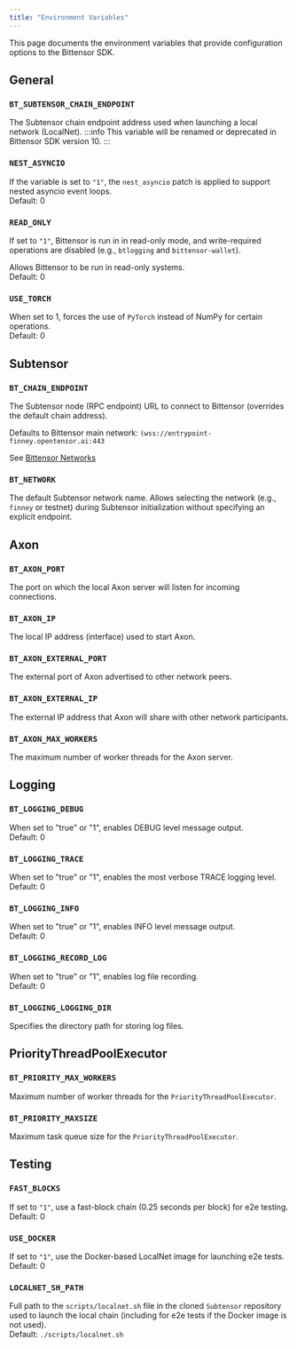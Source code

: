 ```yaml
---
title: "Environment Variables"
---
```


This page documents the environment variables that provide configuration options to the Bittensor SDK.

## General

### `BT_SUBTENSOR_CHAIN_ENDPOINT`

The Subtensor chain endpoint address used when launching a local network (LocalNet).
:::info
This variable will be renamed or deprecated in Bittensor SDK version 10.
:::

### `NEST_ASYNCIO`

If the variable is set to `"1"`, the `nest_asyncio` patch is applied to support nested asyncio event loops.<br/>
Default: 0

### `READ_ONLY`

If set to `"1"`, Bittensor is run in in read-only mode, and write-required operations are disabled (e.g., `btlogging` and `bittensor-wallet`).

Allows Bittensor to be run in read-only systems.<br/>
Default: 0

### `USE_TORCH`

When set to 1, forces the use of `PyTorch` instead of NumPy for certain operations.<br/>
Default: 0

## Subtensor

### `BT_CHAIN_ENDPOINT`

The Subtensor node (RPC endpoint) URL to connect to Bittensor (overrides the default chain address).

Defaults to Bittensor main network: `(wss://entrypoint-finney.opentensor.ai:443`

See [Bittensor Networks](../bittensor-networks)

### `BT_NETWORK`

The default Subtensor network name. Allows selecting the network (e.g., `finney` or testnet) during Subtensor initialization without specifying an explicit endpoint.

## Axon

### `BT_AXON_PORT`

The port on which the local Axon server will listen for incoming connections.
<!-- Default ??? -->

### `BT_AXON_IP`

The local IP address (interface) used to start Axon.
<!-- Default ??? -->

### `BT_AXON_EXTERNAL_PORT`

The external port of Axon advertised to other network peers.
<!-- Default ??? -->

### `BT_AXON_EXTERNAL_IP`

The external IP address that Axon will share with other network participants.
<!-- What about this one? -->
<!-- Default ??? -->

### `BT_AXON_MAX_WORKERS`

The maximum number of worker threads for the Axon server.
<!-- Default ??? -->

## Logging
<!-- How do the logging flags interact? if I set all of them to true is that the same as TRACE (since that's the 'most verbose', or are there non-overlapping messages?) -->

<!-- What is Default log level? -->
### `BT_LOGGING_DEBUG`

When set to "true" or "1", enables DEBUG level message output.<br/>
Default: 0

### `BT_LOGGING_TRACE`

When set to "true" or "1", enables the most verbose TRACE logging level.<br/>
Default: 0

### `BT_LOGGING_INFO`

When set to "true" or "1", enables INFO level message output.<br/>
Default: 0

### `BT_LOGGING_RECORD_LOG`

When set to "true" or "1", enables log file recording.<br/>
Default: 0

### `BT_LOGGING_LOGGING_DIR`

Specifies the directory path for storing log files.
<!-- Default ??? -->

## PriorityThreadPoolExecutor

### `BT_PRIORITY_MAX_WORKERS`

Maximum number of worker threads for the `PriorityThreadPoolExecutor`.
<!-- Default ??? -->

### `BT_PRIORITY_MAXSIZE`

Maximum task queue size for the `PriorityThreadPoolExecutor`.

<!-- What happens when tasks get enqueued and the queue is already this size? The last in get dropped? -->

## Testing

### `FAST_BLOCKS`

If set to `"1"`, use a fast-block chain (0.25 seconds per block) for e2e testing.<br/>
Default: 0

### `USE_DOCKER`

If set to `"1"`, use the Docker-based LocalNet image for launching e2e tests.<br/>
Default: 0

### `LOCALNET_SH_PATH`

Full path to the `scripts/localnet.sh` file in the cloned `Subtensor` repository used to launch the local chain (including for e2e tests if the Docker image is not used).<br/>
Default: `./scripts/localnet.sh`


